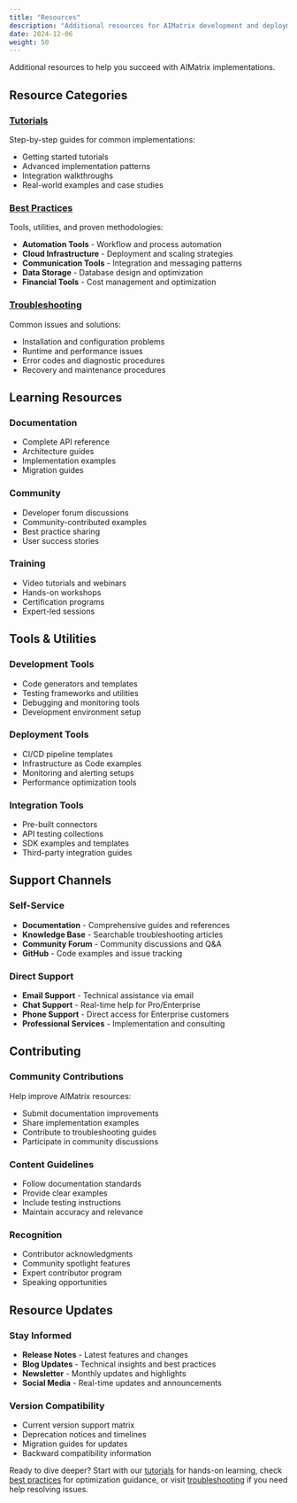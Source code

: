 ```yaml
---
title: "Resources"
description: "Additional resources for AIMatrix development and deployment"
date: 2024-12-06
weight: 50
---
```


Additional resources to help you succeed with AIMatrix implementations.

## Resource Categories

### [Tutorials](/resources/tutorials/)
Step-by-step guides for common implementations:
- Getting started tutorials
- Advanced implementation patterns
- Integration walkthroughs
- Real-world examples and case studies

### [Best Practices](/resources/best-practices/)
Tools, utilities, and proven methodologies:
- **Automation Tools** - Workflow and process automation
- **Cloud Infrastructure** - Deployment and scaling strategies
- **Communication Tools** - Integration and messaging patterns
- **Data Storage** - Database design and optimization
- **Financial Tools** - Cost management and optimization

### [Troubleshooting](/resources/troubleshooting/)
Common issues and solutions:
- Installation and configuration problems
- Runtime and performance issues
- Error codes and diagnostic procedures
- Recovery and maintenance procedures

## Learning Resources

### Documentation
- Complete API reference
- Architecture guides
- Implementation examples
- Migration guides

### Community
- Developer forum discussions
- Community-contributed examples
- Best practice sharing
- User success stories

### Training
- Video tutorials and webinars
- Hands-on workshops
- Certification programs
- Expert-led sessions

## Tools & Utilities

### Development Tools
- Code generators and templates
- Testing frameworks and utilities
- Debugging and monitoring tools
- Development environment setup

### Deployment Tools
- CI/CD pipeline templates
- Infrastructure as Code examples
- Monitoring and alerting setups
- Performance optimization tools

### Integration Tools
- Pre-built connectors
- API testing collections
- SDK examples and templates
- Third-party integration guides

## Support Channels

### Self-Service
- **Documentation** - Comprehensive guides and references
- **Knowledge Base** - Searchable troubleshooting articles
- **Community Forum** - Community discussions and Q&A
- **GitHub** - Code examples and issue tracking

### Direct Support
- **Email Support** - Technical assistance via email
- **Chat Support** - Real-time help for Pro/Enterprise
- **Phone Support** - Direct access for Enterprise customers
- **Professional Services** - Implementation and consulting

## Contributing

### Community Contributions
Help improve AIMatrix resources:
- Submit documentation improvements
- Share implementation examples
- Contribute to troubleshooting guides
- Participate in community discussions

### Content Guidelines
- Follow documentation standards
- Provide clear examples
- Include testing instructions
- Maintain accuracy and relevance

### Recognition
- Contributor acknowledgments
- Community spotlight features
- Expert contributor program
- Speaking opportunities

## Resource Updates

### Stay Informed
- **Release Notes** - Latest features and changes
- **Blog Updates** - Technical insights and best practices
- **Newsletter** - Monthly updates and highlights
- **Social Media** - Real-time updates and announcements

### Version Compatibility
- Current version support matrix
- Deprecation notices and timelines
- Migration guides for updates
- Backward compatibility information

Ready to dive deeper? Start with our [tutorials](/resources/tutorials/) for hands-on learning, check [best practices](/resources/best-practices/) for optimization guidance, or visit [troubleshooting](/resources/troubleshooting/) if you need help resolving issues.